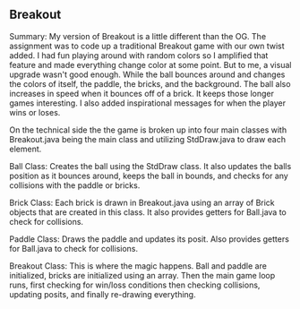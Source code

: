 ## Breakout

Summary: My version of Breakout is a little different than the OG. The assignment was to code up a traditional Breakout game with our own twist added. I had fun playing around with random colors so I amplified that feature and made everything change color at some point. But to me, a visual upgrade wasn't good enough. While the ball bounces around and changes the colors of itself, the paddle, the bricks, and the background. The ball also increases in speed when it bounces off of a brick. It keeps those longer games interesting. I also added inspirational messages for when the player wins or loses. 

On the technical side the the game is broken up into four main classes with Breakout.java being the main class and utilizing StdDraw.java to draw each element. 

Ball Class: Creates the ball using the StdDraw class. It also updates the balls position as it bounces around, keeps the ball in bounds, and checks for any collisions with the paddle or bricks. 

Brick Class: Each brick is drawn in Breakout.java using an array of Brick objects that are created in this class. It also provides getters for Ball.java to check for collisions. 

Paddle Class: Draws the paddle and updates its posit. Also provides getters for Ball.java to check for collisions. 

Breakout Class: This is where the magic happens. Ball and paddle are initialized, bricks are initialized using an array. Then the main game loop runs, first checking for win/loss conditions then checking collisions, updating posits, and finally re-drawing everything. 
